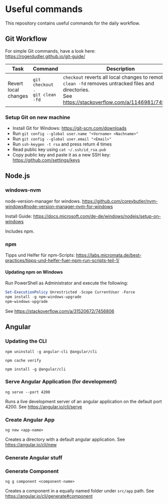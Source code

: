# Useful commands

This repository contains useful commands for the daily workflow.

## Git Workflow
For simple Git commands, have a look here: https://rogerdudler.github.io/git-guide/

Task | Command | Description
--- | --- | ---
Revert local changes | `git checkout .` <br> `git clean -fd` | `checkout` reverts all local changes to remote files.<br> `clean -fd` removes untracked files and directories.<br> See https://stackoverflow.com/a/1146981/7456806

### Setup Git on new machine

* Install Git for Windows: https://git-scm.com/downloads
* Run `git config --global user.name "<Vorname> <Nachname>"`
* Run `git config --global user.email "<Email>"`
* Run `ssh-keygen -t rsa` and press return 4 times
* Read public key using `cat ~/.ssh/id_rsa.pub`
* Copy public key and paste it as a new SSH key: https://github.com/settings/keys

## Node.js

### windows-nvm

node-version-manager for windows. https://github.com/coreybutler/nvm-windows#node-version-manager-nvm-for-windows

Install Guide: https://docs.microsoft.com/de-de/windows/nodejs/setup-on-windows

Includes npm.

### npm

Tipps und Helfer für npm-Scripts: https://labs.micromata.de/best-practices/tipps-und-helfer-fuer-npm-run-scripts-teil-1/
#### Updating npm on Windows

Run PowerShell as Administrator and execute the following:
```powershell
Set-ExecutionPolicy Unrestricted -Scope CurrentUser -Force
npm install -g npm-windows-upgrade
npm-windows-upgrade
```

See https://stackoverflow.com/a/31520672/7456806

## Angular

### Updating the CLI
`npm uninstall -g angular-cli @angular/cli`

`npm cache verify`

`npm install -g @angular/cli`

### Serve Angular Application (for development)
`ng serve --port 4200`

Runs a live development server of an angular application on the default port 4200. See https://angular.io/cli/serve

### Create Angular App
`ng new <app-name>`

Creates a directory with a default angular application. See https://angular.io/cli/new

### Generate Angular stuff

### Generate Component
`ng g component <component-name>`

Creates a component in a equally named folder under `src/app` path. See https://angular.io/cli/generate#component


